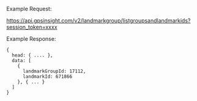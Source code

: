 Example Request:

https://api.gpsinsight.com/v2/landmarkgroup/listgroupsandlandmarkids?session_token=xxxx

Example Response:

    {
      head: { .... },
      data: [
        {
          landmarkGroupId: 17112,
          landmarkId: 671866
        }, { ... }
      ]
    }
